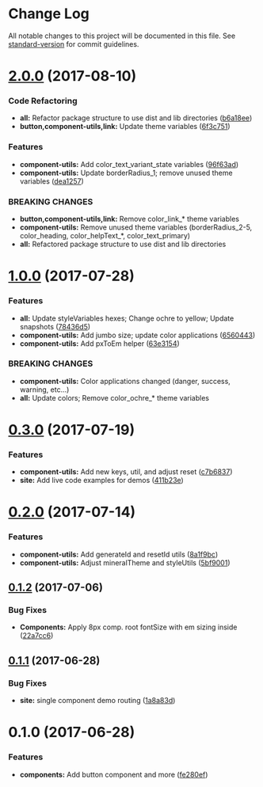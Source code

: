 # Change Log

All notable changes to this project will be documented in this file.
See [standard-version](https://github.com/conventional-changelog/standard-version) for commit guidelines.

<a name="2.0.0"></a>
# [2.0.0](https://github.com/mineral-ui/mineral-ui/compare/@mineral-ui/component-utils@1.0.0...@mineral-ui/component-utils@2.0.0) (2017-08-10)


### Code Refactoring

* **all:** Refactor package structure to use dist and lib directories ([b6a18ee](https://github.com/mineral-ui/mineral-ui/commit/b6a18ee))
* **button,component-utils,link:** Update theme variables ([6f3c751](https://github.com/mineral-ui/mineral-ui/commit/6f3c751))


### Features

* **component-utils:** Add color_text_variant_state variables ([96f63ad](https://github.com/mineral-ui/mineral-ui/commit/96f63ad))
* **component-utils:** Update borderRadius_1; remove unused theme variables ([dea1257](https://github.com/mineral-ui/mineral-ui/commit/dea1257))


### BREAKING CHANGES

* **button,component-utils,link:** Remove color_link_* theme variables
* **component-utils:** Remove unused theme variables (borderRadius_2-5, color_heading, color_helpText_*, color_text_primary)
* **all:** Refactored package structure to use dist and lib
directories




<a name="1.0.0"></a>
# [1.0.0](https://github.com/mineral-ui/mineral-ui/compare/@mineral-ui/component-utils@0.3.0...@mineral-ui/component-utils@1.0.0) (2017-07-28)


### Features

* **all:** Update styleVariables hexes; Change ochre to yellow; Update snapshots ([78436d5](https://github.com/mineral-ui/mineral-ui/commit/78436d5))
* **component-utils:** Add jumbo size; update color applications ([6560443](https://github.com/mineral-ui/mineral-ui/commit/6560443))
* **component-utils:** Add pxToEm helper ([63e3154](https://github.com/mineral-ui/mineral-ui/commit/63e3154))


### BREAKING CHANGES

* **component-utils:** Color applications changed (danger, success, warning, etc...)
* **all:** Update colors; Remove color_ochre_* theme variables




<a name="0.3.0"></a>
# [0.3.0](https://github.com/mineral-ui/mineral-ui/compare/@mineral-ui/component-utils@0.2.0...@mineral-ui/component-utils@0.3.0) (2017-07-19)


### Features

* **component-utils:** Add new keys, util, and adjust reset ([c7b6837](https://github.com/mineral-ui/mineral-ui/commit/c7b6837))
* **site:** Add live code examples for demos ([411b23e](https://github.com/mineral-ui/mineral-ui/commit/411b23e))




<a name="0.2.0"></a>
# [0.2.0](https://github.com/mineral-ui/mineral-ui/compare/@mineral-ui/component-utils@0.1.2...@mineral-ui/component-utils@0.2.0) (2017-07-14)


### Features

* **component-utils:** Add generateId and resetId utils ([8a1f9bc](https://github.com/mineral-ui/mineral-ui/commit/8a1f9bc))
* **component-utils:** Adjust mineralTheme and styleUtils ([5bf9001](https://github.com/mineral-ui/mineral-ui/commit/5bf9001))




<a name="0.1.2"></a>
## [0.1.2](https://github.com/mineral-ui/mineral-ui/compare/@mineral-ui/component-utils@0.1.1...@mineral-ui/component-utils@0.1.2) (2017-07-06)


### Bug Fixes

* **Components:** Apply 8px comp. root fontSize with em sizing inside ([22a7cc6](https://github.com/mineral-ui/mineral-ui/commit/22a7cc6))




<a name="0.1.1"></a>
## [0.1.1](https://github.com/mineral-ui/mineral-ui/compare/@mineral-ui/component-utils@0.1.0...@mineral-ui/component-utils@0.1.1) (2017-06-28)


### Bug Fixes

* **site:** single component demo routing ([1a8a83d](https://github.com/mineral-ui/mineral-ui/commit/1a8a83d))




<a name="0.1.0"></a>
# 0.1.0 (2017-06-28)


### Features

* **components:** Add button component and more ([fe280ef](https://github.com/mineral-ui/mineral-ui/commit/fe280ef))
